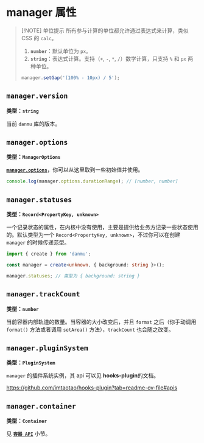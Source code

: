 # manager 属性

> [!NOTE] 单位提示
> 所有参与计算的单位都允许通过表达式来计算，类似 CSS 的 `calc`。
>
> 1. **`number`**：默认单位为 `px`。
> 2. **`string`**：表达式计算。支持（`+`, `-`, `*`, `/`）数学计算，只支持 `%` 和 `px` 两种单位。
>
> ```ts
> manager.setGap('(100% - 10px) / 5');
> ```

## `manager.version`

**类型：`string`**

当前 `danmu` 库的版本。

## `manager.options`

**类型：`ManagerOptions`**

[**`manager.options`**](./manager-configuration)，你可以从这里取到一些初始值并使用。

```ts
console.log(manager.options.durationRange); // [number, number]
```

## `manager.statuses`

**类型：`Record<PropertyKey, unknown>`**

一个记录状态的属性，在内核中没有使用，主要是提供给业务方记录一些状态使用的。默认类型为一个 `Record<PropertyKey, unknown>`，不过你可以在创建 `manager` 的时候传递范型。

```ts {3}
import { create } from 'danmu';

const manager = create<unknown, { background: string }>();

manager.statuses; // 类型为 { background: string }
```

## `manager.trackCount`

**类型：`number`**

当前容器内部轨道的数量。当容器的大小改变后，并且 `format` 之后（你手动调用 `format()` 方法或者调用 `setArea()` 方法），`trackCount` 也会随之改变。

## `manager.pluginSystem`

**类型：`PluginSystem`**

`manager` 的插件系统实例，其 api 可以见 **hooks-plugin**的文档。

https://github.com/imtaotao/hooks-plugin?tab=readme-ov-file#apis

## `manager.container`

**类型：`Container`**

见 [**`容器 API`**](./container-api) 小节。
